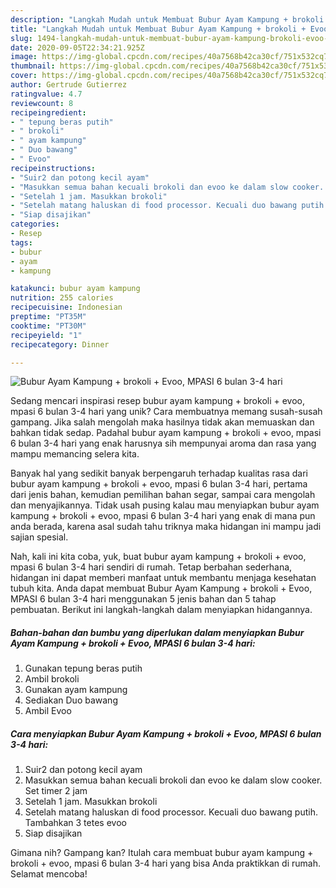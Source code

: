 ```yaml
---
description: "Langkah Mudah untuk Membuat Bubur Ayam Kampung + brokoli + Evoo, MPASI 6 bulan 3-4 hari yang Bikin Ngiler"
title: "Langkah Mudah untuk Membuat Bubur Ayam Kampung + brokoli + Evoo, MPASI 6 bulan 3-4 hari yang Bikin Ngiler"
slug: 1494-langkah-mudah-untuk-membuat-bubur-ayam-kampung-brokoli-evoo-mpasi-6-bulan-3-4-hari-yang-bikin-ngiler
date: 2020-09-05T22:34:21.925Z
image: https://img-global.cpcdn.com/recipes/40a7568b42ca30cf/751x532cq70/bubur-ayam-kampung-brokoli-evoo-mpasi-6-bulan-3-4-hari-foto-resep-utama.jpg
thumbnail: https://img-global.cpcdn.com/recipes/40a7568b42ca30cf/751x532cq70/bubur-ayam-kampung-brokoli-evoo-mpasi-6-bulan-3-4-hari-foto-resep-utama.jpg
cover: https://img-global.cpcdn.com/recipes/40a7568b42ca30cf/751x532cq70/bubur-ayam-kampung-brokoli-evoo-mpasi-6-bulan-3-4-hari-foto-resep-utama.jpg
author: Gertrude Gutierrez
ratingvalue: 4.7
reviewcount: 8
recipeingredient:
- " tepung beras putih"
- " brokoli"
- " ayam kampung"
- " Duo bawang"
- " Evoo"
recipeinstructions:
- "Suir2 dan potong kecil ayam"
- "Masukkan semua bahan kecuali brokoli dan evoo ke dalam slow cooker. Set timer 2 jam"
- "Setelah 1 jam. Masukkan brokoli"
- "Setelah matang haluskan di food processor. Kecuali duo bawang putih. Tambahkan 3 tetes evoo"
- "Siap disajikan"
categories:
- Resep
tags:
- bubur
- ayam
- kampung

katakunci: bubur ayam kampung 
nutrition: 255 calories
recipecuisine: Indonesian
preptime: "PT35M"
cooktime: "PT30M"
recipeyield: "1"
recipecategory: Dinner

---
```



![Bubur Ayam Kampung + brokoli + Evoo, MPASI 6 bulan 3-4 hari](https://img-global.cpcdn.com/recipes/40a7568b42ca30cf/751x532cq70/bubur-ayam-kampung-brokoli-evoo-mpasi-6-bulan-3-4-hari-foto-resep-utama.jpg)

Sedang mencari inspirasi resep bubur ayam kampung + brokoli + evoo, mpasi 6 bulan 3-4 hari yang unik? Cara membuatnya memang susah-susah gampang. Jika salah mengolah maka hasilnya tidak akan memuaskan dan bahkan tidak sedap. Padahal bubur ayam kampung + brokoli + evoo, mpasi 6 bulan 3-4 hari yang enak harusnya sih mempunyai aroma dan rasa yang mampu memancing selera kita.

Banyak hal yang sedikit banyak berpengaruh terhadap kualitas rasa dari bubur ayam kampung + brokoli + evoo, mpasi 6 bulan 3-4 hari, pertama dari jenis bahan, kemudian pemilihan bahan segar, sampai cara mengolah dan menyajikannya. Tidak usah pusing kalau mau menyiapkan bubur ayam kampung + brokoli + evoo, mpasi 6 bulan 3-4 hari yang enak di mana pun anda berada, karena asal sudah tahu triknya maka hidangan ini mampu jadi sajian spesial.




Nah, kali ini kita coba, yuk, buat bubur ayam kampung + brokoli + evoo, mpasi 6 bulan 3-4 hari sendiri di rumah. Tetap berbahan sederhana, hidangan ini dapat memberi manfaat untuk membantu menjaga kesehatan tubuh kita. Anda dapat membuat Bubur Ayam Kampung + brokoli + Evoo, MPASI 6 bulan 3-4 hari menggunakan 5 jenis bahan dan 5 tahap pembuatan. Berikut ini langkah-langkah dalam menyiapkan hidangannya.

<!--inarticleads1-->

##### Bahan-bahan dan bumbu yang diperlukan dalam menyiapkan Bubur Ayam Kampung + brokoli + Evoo, MPASI 6 bulan 3-4 hari:

1. Gunakan  tepung beras putih
1. Ambil  brokoli
1. Gunakan  ayam kampung
1. Sediakan  Duo bawang
1. Ambil  Evoo




<!--inarticleads2-->

##### Cara menyiapkan Bubur Ayam Kampung + brokoli + Evoo, MPASI 6 bulan 3-4 hari:

1. Suir2 dan potong kecil ayam
1. Masukkan semua bahan kecuali brokoli dan evoo ke dalam slow cooker. Set timer 2 jam
1. Setelah 1 jam. Masukkan brokoli
1. Setelah matang haluskan di food processor. Kecuali duo bawang putih. Tambahkan 3 tetes evoo
1. Siap disajikan




Gimana nih? Gampang kan? Itulah cara membuat bubur ayam kampung + brokoli + evoo, mpasi 6 bulan 3-4 hari yang bisa Anda praktikkan di rumah. Selamat mencoba!
